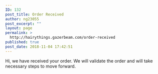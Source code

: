 ```yaml
---
ID: 132
post_title: Order Received
author: ng23055
post_excerpt: ""
layout: page
permalink: >
  http://hairythings.gazerbeam.com/order-received
published: true
post_date: 2018-11-04 17:42:51
---
```

Hi, we have received your order. We will validate the order and will take necessary steps to move forward.